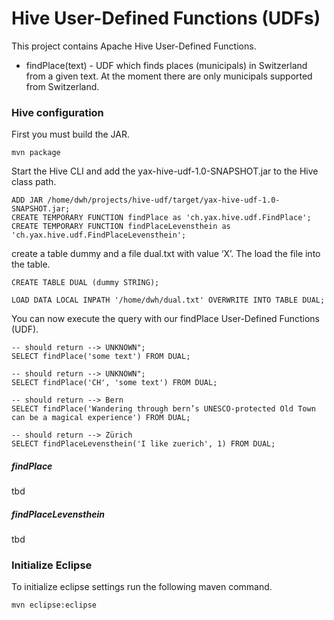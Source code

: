 Hive User-Defined Functions (UDFs)
========
This project contains Apache Hive User-Defined Functions.
+ findPlace(text) - UDF which finds places (municipals) in Switzerland from a given text. At the moment there are only municipals supported from Switzerland.



	

### Hive configuration

First you must build the JAR.

	mvn package
	
	
Start the Hive CLI and add the yax-hive-udf-1.0-SNAPSHOT.jar to the Hive class path.

	ADD JAR /home/dwh/projects/hive-udf/target/yax-hive-udf-1.0-SNAPSHOT.jar;
	CREATE TEMPORARY FUNCTION findPlace as 'ch.yax.hive.udf.FindPlace';
	CREATE TEMPORARY FUNCTION findPlaceLevensthein as 'ch.yax.hive.udf.FindPlaceLevensthein';

create a table dummy and a file dual.txt with value ‘X’. The load the file into the table.

	CREATE TABLE DUAL (dummy STRING);
	
	LOAD DATA LOCAL INPATH '/home/dwh/dual.txt' OVERWRITE INTO TABLE DUAL;

You can now execute the query with our findPlace User-Defined Functions (UDF).

	-- should return --> UNKNOWN";
	SELECT findPlace('some text') FROM DUAL; 

	-- should return --> UNKNOWN";
	SELECT findPlace('CH', 'some text') FROM DUAL;
	
	-- should return --> Bern
	SELECT findPlace('Wandering through bern’s UNESCO-protected Old Town can be a magical experience') FROM DUAL;
	
	-- should return --> Zürich
	SELECT findPlaceLevensthein('I like zuerich', 1) FROM DUAL;

	

##### findPlace

tbd

##### findPlaceLevensthein
tbd

	
### Initialize Eclipse
To initialize eclipse settings run the following maven command.

	mvn eclipse:eclipse